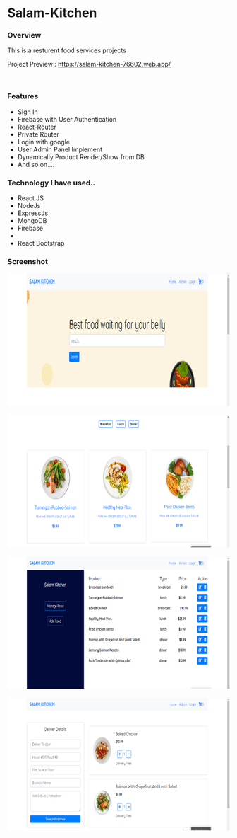 # Salam-Kitchen

<h3>Overview</h3>
<p>This is a resturent food services projects</p>

<span>Project Preview : https://salam-kitchen-76602.web.app/ </span>

<div></div> <br>

<h3>Features</h3>
<ul>
  <li>Sign In</li>
  <li>Firebase with User Authentication</li>
  <li>React-Router</li>
  <li>Private Router</li>
  <li>Login with google</li>
  <li>User Admin Panel Implement</li>
  <li>Dynamically Product Render/Show from DB</li>
  <li>And so on....</li>
</ul>

<h3> Technology I have used.. </h3>
<ul>
  <li>React JS</li>
  <li>NodeJs</li>
  <li>ExpressJs</li>
  <li>MongoDB</li>
  <li>Firebase<li>
  <li>React Bootstrap</li>
</ul>

<h3>Screenshot</h3>
  
  <img height="300px" src="./src/screnshott/salam-kichen-1.png" alt="ss" /> 
  
  <div></div> <br>
  
  <img height="300px" src="./src/screnshott/salam-kichen.png" alt="ss" /> 
  
  <div></div> <br>
  
  <img height="300px" src="./src/screnshott/salam-kichen-2.png" alt="ss" />

  <div></div> <br>
  
  <img height="300px" src="./src/screnshott/salam-kichen-3.png" alt="ss" />
